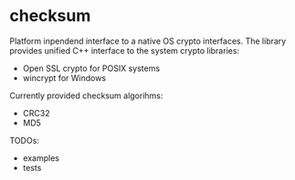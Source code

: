 # checksum
Platform inpendend interface to a native OS crypto interfaces. The library provides unified C++ interface to the system crypto libraries:
* Open SSL crypto for POSIX systems
* wincrypt for Windows

Currently provided checksum algorihms:
* CRC32
* MD5

TODOs:
* examples
* tests